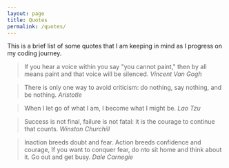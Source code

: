 ```yaml
---
layout: page
title: Quotes
permalink: /quotes/
---
```


This is a brief list of some quotes that I am keeping in mind as I progress on my coding journey.

> If you hear a voice within you say "you cannot paint," then by all means paint and that voice will be silenced. <cite>Vincent Van Gogh</cite>

> There is only one way to avoid criticism: do nothing, say nothing, and be nothing. <cite>Aristotle</cite>

> When I let go of what I am, I become what I might be. <cite>Lao Tzu</cite>

> Success is not final, failure is not fatal: it is the courage to continue that counts. <cite>Winston Churchill</cite>

> Inaction breeds doubt and fear. Action breeds confidence and courage, If you want to conquer fear, do nto sit home and think about it. Go out and get busy. <cite>Dale Carnegie</cite>
